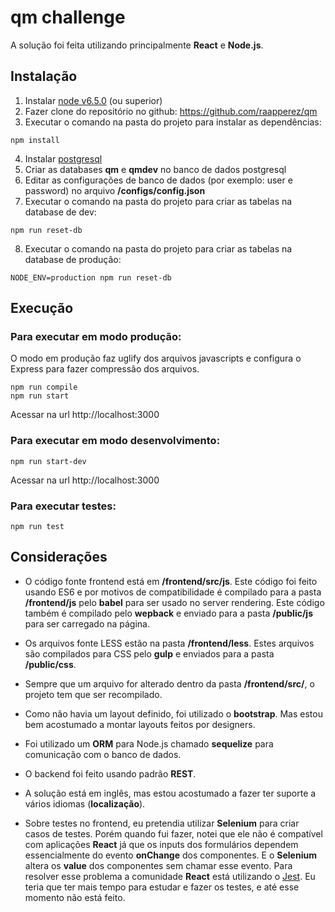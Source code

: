 # qm challenge

A solução foi feita utilizando principalmente **React** e **Node.js**.


## Instalação

1. Instalar [node v6.5.0](https://nodejs.org) (ou superior)
2. Fazer clone do repositório no github: https://github.com/raapperez/qm
3. Executar o comando na pasta do projeto para instalar as dependências:
 ```
 npm install
 ```
4. Instalar [postgresql](https://www.postgresql.org/download/)
5. Criar as databases **qm** e **qmdev** no banco de dados postgresql
6. Editar as configurações de banco de dados (por exemplo: user e password) no arquivo **/configs/config.json**
7. Executar o comando na pasta do projeto para criar as tabelas na database de dev:
 ```
 npm run reset-db
 ```
8. Executar o comando na pasta do projeto para criar as tabelas na database de produção:
 ```
 NODE_ENV=production npm run reset-db
 ```

## Execução

### Para executar em modo produção:

O modo em produção faz uglify dos arquivos javascripts e configura o Express para fazer compressão dos arquivos.

```
npm run compile
npm run start
```

Acessar na url http://localhost:3000

### Para executar em modo desenvolvimento:

```
npm run start-dev
```

Acessar na url http://localhost:3000

### Para executar testes:
```
npm run test
```

## Considerações

* O código fonte frontend está em **/frontend/src/js**. Este código foi feito usando ES6 e por motivos de compatibilidade é compilado para a pasta **/frontend/js**  pelo **babel** para ser usado no server rendering. Este código também é compilado pelo **wepback** e enviado para a pasta **/public/js** para ser carregado na página.

* Os arquivos fonte LESS estão na pasta **/frontend/less**. Estes arquivos são compilados para CSS pelo **gulp** e enviados para a pasta **/public/css**.

* Sempre que um arquivo for alterado dentro da pasta **/frontend/src/**, o projeto tem que ser recompilado.

* Como não havia um layout definido, foi utilizado o **bootstrap**. Mas estou bem acostumado a montar layouts feitos por designers.

* Foi utilizado um **ORM** para Node.js chamado **sequelize** para comunicação com o banco de dados.

* O backend foi feito usando padrão **REST**.

* A solução está em inglês, mas estou acostumado a fazer ter suporte a vários idiomas (**localização**).

* Sobre testes no frontend, eu pretendia utilizar **Selenium** para criar casos de testes. Porém quando fui fazer, notei que ele não é compatível com aplicações **React** já que os inputs dos formulários dependem essencialmente do evento **onChange** dos componentes. E o **Selenium** altera os **value** dos componentes sem chamar esse evento. Para resolver esse problema a comunidade **React** está utilizando o [Jest](https://facebook.github.io/jest/). Eu teria que ter mais tempo para estudar e fazer os testes, e até esse momento não está feito.